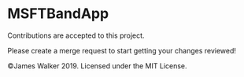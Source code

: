 <!--
MSFTBandApp
/CONTRIBUTING.md
©James Walker 2019. Licensed under the MIT License.
-->

# MSFTBandApp

Contributions are accepted to this project.

Please create a merge request to start getting your changes reviewed!

©James Walker 2019. Licensed under the MIT License.

<!--
End of file.
-->